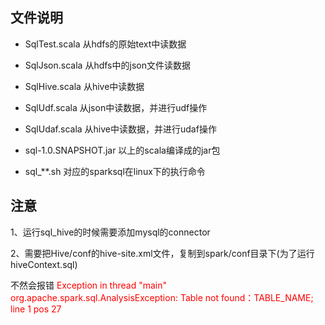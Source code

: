 ## 文件说明

- SqlTest.scala 从hdfs的原始text中读数据
- SqlJson.scala 从hdfs中的json文件读数据
- SqlHive.scala 从hive中读数据
- SqlUdf.scala 从json中读数据，并进行udf操作
- SqlUdaf.scala 从hive中读数据，并进行udaf操作

- sql-1.0.SNAPSHOT.jar 以上的scala编译成的jar包

- sql_**.sh 对应的sparksql在linux下的执行命令

## 注意
1、运行sql_hive的时候需要添加mysql的connector

2、需要把Hive/conf的hive-site.xml文件，复制到spark/conf目录下(为了运行hiveContext.sql)

不然会报错
<font color=red>
Exception in thread "main" org.apache.spark.sql.AnalysisException: Table not found：TABLE_NAME; line 1 pos 27
</font>
